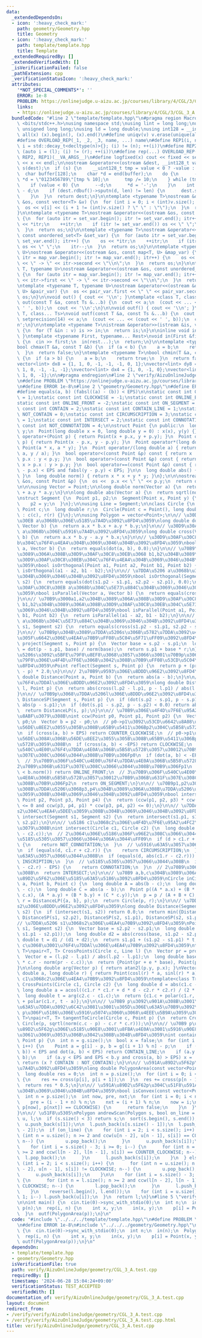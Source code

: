 ```yaml
---
data:
  _extendedDependsOn:
  - icon: ':heavy_check_mark:'
    path: geometry/Geometry.hpp
    title: Geometry
  - icon: ':heavy_check_mark:'
    path: template/template.hpp
    title: Template
  _extendedRequiredBy: []
  _extendedVerifiedWith: []
  _isVerificationFailed: false
  _pathExtension: cpp
  _verificationStatusIcon: ':heavy_check_mark:'
  attributes:
    '*NOT_SPECIAL_COMMENTS*': ''
    ERROR: 1e-8
    PROBLEM: https://onlinejudge.u-aizu.ac.jp/courses/library/4/CGL/3/CGL_3_A
    links:
    - https://onlinejudge.u-aizu.ac.jp/courses/library/4/CGL/3/CGL_3_A
  bundledCode: "#line 2 \"template/template.hpp\"\n#pragma region Macros\n#include\
    \ <bits/stdc++.h>\nusing namespace std;\nusing lint = long long;\nusing ull =\
    \ unsigned long long;\nusing ld = long double;\nusing int128 = __int128_t;\n#define\
    \ all(x) (x).begin(), (x).end()\n#define uniqv(v) v.erase(unique(all(v)), v.end())\n\
    #define OVERLOAD_REP(_1, _2, _3, name, ...) name\n#define REP1(i, n) for (auto\
    \ i = std::decay_t<decltype(n)>{}; (i) != (n); ++(i))\n#define REP2(i, l, r) for\
    \ (auto i = (l); (i) != (r); ++(i))\n#define rep(...) OVERLOAD_REP(__VA_ARGS__,\
    \ REP2, REP1)(__VA_ARGS__)\n#define logfixed(x) cout << fixed << setprecision(10)\
    \ << x << endl;\n\nostream &operator<<(ostream &dest, __int128_t value) {\n  ostream::sentry\
    \ s(dest);\n  if (s) {\n    __uint128_t tmp = value < 0 ? -value : value;\n  \
    \  char buffer[128];\n    char *d = end(buffer);\n    do {\n      --d;\n     \
    \ *d = \"0123456789\"[tmp % 10];\n      tmp /= 10;\n    } while (tmp != 0);\n\
    \    if (value < 0) {\n      --d;\n      *d = '-';\n    }\n    int len = end(buffer)\
    \ - d;\n    if (dest.rdbuf()->sputn(d, len) != len) {\n      dest.setstate(ios_base::badbit);\n\
    \    }\n  }\n  return dest;\n}\n\ntemplate <typename T>\nostream &operator<<(ostream\
    \ &os, const vector<T> &v) {\n  for (int i = 0; i < (int)v.size(); i++) {\n  \
    \  os << v[i] << (i + 1 != (int)v.size() ? \" \" : \"\");\n  }\n  return os;\n\
    }\n\ntemplate <typename T>\nostream &operator<<(ostream &os, const set<T> &set_var)\
    \ {\n  for (auto itr = set_var.begin(); itr != set_var.end(); itr++) {\n    os\
    \ << *itr;\n    ++itr;\n    if (itr != set_var.end()) os << \" \";\n    itr--;\n\
    \  }\n  return os;\n}\n\ntemplate <typename T>\nostream &operator<<(ostream &os,\
    \ const unordered_set<T> &set_var) {\n  for (auto itr = set_var.begin(); itr !=\
    \ set_var.end(); itr++) {\n    os << *itr;\n    ++itr;\n    if (itr != set_var.end())\
    \ os << \" \";\n    itr--;\n  }\n  return os;\n}\n\ntemplate <typename T, typename\
    \ U>\nostream &operator<<(ostream &os, const map<T, U> &map_var) {\n  for (auto\
    \ itr = map_var.begin(); itr != map_var.end(); itr++) {\n    os << itr->first\
    \ << \" -> \" << itr->second << \"\\n\";\n  }\n  return os;\n}\n\ntemplate <typename\
    \ T, typename U>\nostream &operator<<(ostream &os, const unordered_map<T, U> &map_var)\
    \ {\n  for (auto itr = map_var.begin(); itr != map_var.end(); itr++) {\n    os\
    \ << itr->first << \" -> \" << itr->second << \"\\n\";\n  }\n  return os;\n}\n\
    \ntemplate <typename T, typename U>\nostream &operator<<(ostream &os, const pair<T,\
    \ U> &pair_var) {\n  os << pair_var.first << \" \" << pair_var.second;\n  return\
    \ os;\n}\n\nvoid out() { cout << '\\n'; }\ntemplate <class T, class... Ts>\nvoid\
    \ out(const T &a, const Ts &...b) {\n  cout << a;\n  (cout << ... << (cout <<\
    \ ' ', b));\n  cout << '\\n';\n}\n\nvoid outf() { cout << '\\n'; }\ntemplate <class\
    \ T, class... Ts>\nvoid outf(const T &a, const Ts &...b) {\n  cout << fixed <<\
    \ setprecision(14) << a;\n  (cout << ... << (cout << ' ', b));\n  cout << '\\\
    n';\n}\n\ntemplate <typename T>\nistream &operator>>(istream &is, vector<T> &v)\
    \ {\n  for (T &in : v) is >> in;\n  return is;\n}\n\ninline void in(void) { return;\
    \ }\ntemplate <typename First, typename... Rest>\nvoid in(First &first, Rest &...rest)\
    \ {\n  cin >> first;\n  in(rest...);\n  return;\n}\n\ntemplate <typename T>\n\
    bool chmax(T &a, const T &b) {\n  if (a < b) {\n    a = b;\n    return true;\n\
    \  }\n  return false;\n}\ntemplate <typename T>\nbool chmin(T &a, const T &b)\
    \ {\n  if (a > b) {\n    a = b;\n    return true;\n  }\n  return false;\n}\n\n\
    vector<lint> dx8 = {1, 1, 0, -1, -1, -1, 0, 1};\nvector<lint> dy8 = {0, 1, 1,\
    \ 1, 0, -1, -1, -1};\nvector<lint> dx4 = {1, 0, -1, 0};\nvector<lint> dy4 = {0,\
    \ 1, 0, -1};\n\n#pragma endregion\n#line 2 \"verify/AizuOnlineJudge/geometry/CGL_3_A.test.cpp\"\
    \n#define PROBLEM \"https://onlinejudge.u-aizu.ac.jp/courses/library/4/CGL/3/CGL_3_A\"\
    \n#define ERROR 1e-8\n#line 2 \"geometry/Geometry.hpp\"\n#define EPS (1e-10)\n\
    #define equals(a, b) (fabsl((a) - (b)) < EPS)\n\nstatic const int COUNTER_CLOCKWISE\
    \ = 1;\nstatic const int CLOCKWISE = -1;\nstatic const int ONLINE_BACK = 2;\n\
    static const int ONLINE_FRONT = -2;\nstatic const int ON_SEGMENT = 0;\nstatic\
    \ const int CONTAIN = 2;\nstatic const int CONTAIN_LINE = 1;\nstatic const int\
    \ NOT_CONTAIN = 0;\nstatic const int CIRCUMSCRIPTION = 3;\nstatic const int INSCRIPTION\
    \ = 1;\nstatic const int INTERSECT = 2;\nstatic const int CONNOTATION = 0;\nstatic\
    \ const int NOT_CONNOTATION = 4;\n\nstruct Point {\n public:\n  long double x,\
    \ y;\n  Point(long double x = 0, long double y = 0) : x(x), y(y) {}\n\n  Point\
    \ operator+(Point p) { return Point(x + p.x, y + p.y); }\n  Point operator-(Point\
    \ p) { return Point(x - p.x, y - p.y); }\n  Point operator*(long double a) { return\
    \ Point(a * x, a * y); }\n  Point operator/(long double a) { return Point(x /\
    \ a, y / a); }\n  bool operator<(const Point &p) const { return x != p.x ? x <\
    \ p.x : y < p.y; }\n  bool operator>(const Point &p) const { return x != p.x ?\
    \ x > p.x : y > p.y; }\n  bool operator==(const Point &p) const { return fabsl(x\
    \ - p.x) < EPS and fabsl(y - p.y) < EPS; }\n\n  long double abs() { return sqrtl(norm());\
    \ }\n  long double norm() { return x * x + y * y; }\n};\n\n\nostream &operator<<(ostream\
    \ &os, const Point &p) {\n  os <<  p.x << \" \" << p.y;\n  return os;\n}\n\n\n\
    \n\n\nusing Vector = Point;\n\nlong double norm(Vector a) {\n  return a.x * a.x\
    \ + a.y * a.y;\n}\n\nlong double abs(Vector a) {\n  return sqrtl(norm(a));\n}\n\
    \nstruct Segment {\n  Point p1, p2;\n  Segment(Point x, Point y) {\n    p1 = x;\n\
    \    p2 = y;\n  }\n};\n\nusing Line = Segment;\n\nclass Circle {\n public:\n \
    \ Point c;\n  long double r;\n  Circle(Point c = Point(), long double r = 0.0)\
    \ : c(c), r(r) {}\n};\n\nusing Polygon = vector<Point>;\n\n// \u30D9\u30AF\u30C8\
    \u30EB a\u3068b\u306E\u5185\u7A4D\u3092\u8FD4\u3059\nlong double dot(Vector a,\
    \ Vector b) {\n  return a.x * b.x + a.y * b.y;\n}\n\n// \u30D9\u30AF\u30C8\u30EB\
    \ a\u3068b\u306E\u5916\u7A4D\u3092\u8FD4\u3059\nlong double cross(Vector a, Vector\
    \ b) {\n  return a.x * b.y - a.y * b.x;\n}\n\n// \u30D9\u30AF\u30C8\u30EB a\u3068\
    b\u304C\u76F4\u4EA4\u304B\u3069\u3046\u304B\u3092\u8FD4\u3059\nbool isOrthogonal(Vector\
    \ a, Vector b) {\n  return equals(dot(a, b), 0.0);\n}\n\n// \u70B9\u3000a1,a2\u304B\
    \u3089\u306A\u308B\u30D9\u30AF\u30C8\u30EB\u3068 b1,b2\u304B\u3089\u306A\u308B\
    \u30D9\u30AF\u30C8\u30EB\u304C\u76F4\u4EA4\u304B\u3069\u3046\u304B\u3092\u8FD4\
    \u3059\nbool isOrthogonal(Point a1, Point a2, Point b1, Point b2) {\n  return\
    \ isOrthogonal(a1 - a2, b1 - b2);\n}\n\n// \u7DDA\u5206 a\u3068b\u304C\u76F4\u4EA4\
    \u304B\u3069\u3046\u304B\u3092\u8FD4\u3059\nbool isOrthogonal(Segment s1, Segment\
    \ s2) {\n  return equals(dot(s1.p2 - s1.p1, s2.p2 - s2.p1), 0.0);\n}\n\n// \u30D9\
    \u30AF\u30C8\u30EB a\u3068b\u304C\u5E73\u884C\u304B\u3069\u3046\u304B\u3092\u8FD4\
    \u3059\nbool isParallel(Vector a, Vector b) {\n  return equals(cross(a, b), 0.0);\n\
    }\n\n// \u70B9\u3000a1,a2\u304B\u3089\u306A\u308B\u30D9\u30AF\u30C8\u30EB\u3068\
    \ b1,b2\u304B\u3089\u306A\u308B\u30D9\u30AF\u30C8\u30EB\u304C\u5E73\u884C\u304B\
    \u3069\u3046\u304B\u3092\u8FD4\u3059\nbool isParallel(Point a1, Point a2, Point\
    \ b1, Point b2) {\n  return isParallel(a1 - a2, b1 - b2);\n}\n\n// \u7DDA\u5206\
    \ a\u3068b\u304C\u5E73\u884C\u304B\u3069\u3046\u304B\u3092\u8FD4\u3059\nbool isParallel(Segment\
    \ s1, Segment s2) {\n  return equals(cross(s1.p2 - s1.p1, s2.p2 - s2.p1), 0.0);\n\
    }\n\n// \u70B9p\u304B\u3089\u7DDA\u5206s\u306B\u5782\u7DDA\u3092\u4E0B\u308D\u3057\
    \u305F\u6642\u306E\u4EA4\u70B9\uFF08\u5C04\u5F71\uFF09\u3092\u8FD4\u3059\nPoint\
    \ project(Segment s, Point p) {\n  Vector base = s.p2 - s.p1;\n  long double r\
    \ = dot(p - s.p1, base) / norm(base);\n  return s.p1 + base * r;\n}\n\n// \u7DDA\
    \u5206s\u3092\u5BFE\u79F0\u8EF8\u3068\u3057\u3066\u3001\u70B9p\u3068\u7DDA\u5BFE\
    \u79F0\u306E\u4F4D\u7F6E\u306B\u3042\u308B\u70B9\uFF08\u53CD\u5C04\uFF09\u3092\
    \u8FD4\u3059\nPoint reflect(Segment s, Point p) {\n  return p + (project(s, p)\
    \ - p) * 2.0;\n}\n\n// 2\u70B9\u9593\u306E\u8DDD\u96E2\u3092\u8FD4\u3059\nlong\
    \ double Distance(Point a, Point b) {\n  return abs(a - b);\n}\n\n// \u70B9p\u3068\
    \u76F4\u7DDAl\u306E\u8DDD\u96E2\u3092\u8FD4\u3059\nlong double DistanceLP(Line\
    \ l, Point p) {\n  return abs(cross(l.p2 - l.p1, p - l.p1) / abs(l.p2 - l.p1));\n\
    }\n\n// \u70B9p\u3068\u7DDA\u5206l\u306E\u8DDD\u96E2\u3092\u8FD4\u3059\nlong double\
    \ DistanceSP(Segment s, Point p) {\n  if (dot(s.p2 - s.p1, p - s.p1) < 0.0) return\
    \ abs(p - s.p1);\n  if (dot(s.p1 - s.p2, p - s.p2) < 0.0) return abs(p - s.p2);\n\
    \  return DistanceLP(s, p);\n}\n\n// \u70B9\u306E\u4F4D\u7F6E\u95A2\u4FC2\u3092\
    \u8ABF\u3079\u308B\nint ccw(Point p0, Point p1, Point p2) {\n  Vector a = p1 -\
    \ p0;\n  Vector b = p2 - p0;\n  // p0->p1\u3092\u53CD\u6642\u8A08\u56DE\u308A\u306B\
    \u56DE\u8EE2\u3055\u305B\u308B\u65B9\u5411\u306Bp2\u304C\u5B58\u5728\u3059\u308B\
    \n  if (cross(a, b) > EPS) return COUNTER_CLOCKWISE;\n  // p0->p1\u3092\u6642\u8A08\
    \u56DE\u308A\u306B\u56DE\u8EE2\u3055\u305B\u308B\u65B9\u5411\u306Bp2\u304C\u5B58\
    \u5728\u3059\u308B\n  if (cross(a, b) < -EPS) return CLOCKWISE;\n  // 3\u70B9\u306F\
    \u540C\u4E00\u76F4\u7DDA\u4E0A\u306B\u5B58\u5728\u3057\u30012\u70B9\u306B\u631F\
    \u307E\u308C\u3066\u3044\u308B\u70B9\u306Fp0\n  if (dot(a, b) < -EPS) return ONLINE_BACK;\n\
    \  // 3\u70B9\u306F\u540C\u4E00\u76F4\u7DDA\u4E0A\u306B\u5B58\u5728\u3057\u3001\
    2\u70B9\u306B\u631F\u307E\u308C\u3066\u3044\u308B\u70B9\u306Fp1\n  if (a.norm()\
    \ < b.norm()) return ONLINE_FRONT;\n  // 3\u70B9\u306F\u540C\u4E00\u76F4\u7DDA\
    \u4E0A\u306B\u5B58\u5728\u3057\u30012\u70B9\u306B\u631F\u307E\u308C\u3066\u3044\
    \u308B\u70B9\u306Fp2\n  return ON_SEGMENT;\n}\n\n// \u70B9p1,p2\u304B\u3089\u306A\
    \u308B\u7DDA\u5206\u3068p3,p4\u304B\u3089\u306A\u308B\u7DDA\u5206\u304C\u4EA4\u5DEE\
    \u3059\u308B\u304B\u3069\u3046\u304B\u3092\u8FD4\u3059\nbool intersect(Point p1,\
    \ Point p2, Point p3, Point p4) {\n  return (ccw(p1, p2, p3) * ccw(p1, p2, p4)\
    \ <= 0 and ccw(p3, p4, p1) * ccw(p3, p4, p2) <= 0);\n}\n\n// \u7DDA\u5206 s1\u3068\
    s2\u304C\u4EA4\u5DEE\u3059\u308B\u304B\u3069\u3046\u304B\u3092\u8FD4\u3059\nbool\
    \ intersect(Segment s1, Segment s2) {\n  return intersect(s1.p1, s1.p2, s2.p1,\
    \ s2.p2);\n}\n\n// \u5186 c1\u3068c2\u306E\u4F4D\u7F6E\u95A2\u4FC2\u3092\u8ABF\
    \u3079\u308B\nint intersect(Circle c1, Circle c2) {\n  long double d = abs((c1.c\
    \ - c2.c));\n  // 2\u3064\u306E\u5186\u306F\u96E2\u308C\u3066\u3044\u308B\uFF08\
    \u5185\u5305\u3057\u3066\u3044\u306A\u3044\uFF09\n  if (d > c1.r + c2.r + EPS)\
    \ {\n    return NOT_CONNOTATION;\n  }\n  // \u5916\u63A5\u3057\u3066\u3044\u308B\
    \n  if (equals(d, c1.r + c2.r)) {\n    return CIRCUMSCRIPTION;\n  }\n  // \u5185\
    \u63A5\u3057\u3066\u3044\u308B\n  if (equals(d, abs(c1.r - c2.r))) {\n    return\
    \ INSCRIPTION;\n  }\n  // \u5185\u5305\u3057\u3066\u3044\u308B\n  if (d < abs(c1.r\
    \ - c2.r) - EPS) {\n    return CONNOTATION;\n  }\n  // 2\u70B9\u3067\u4EA4\u308F\
    \u308B\n  return INTERSECT;\n}\n\n// \u70B9 a,b,c\u304B\u3089\u306A\u308B\u4E09\
    \u89D2\u5F62\u306E\u5185\u63A5\u5186\u3092\u8FD4\u3059\nCircle inCircle(Point\
    \ a, Point b, Point c) {\n  long double A = abs(b - c);\n  long double B = abs(a\
    \ - c);\n  long double C = abs(a - b);\n  Point p((A * a.x) + (B * b.x) + (C *\
    \ c.x), (A * a.y) + (B * b.y) + (C * c.y));\n  p = p / (A + B + C);\n  long double\
    \ r = DistanceLP({a, b}, p);\n  return Circle(p, r);\n}\n\n// \u7DDA\u5206 s1\u3068\
    s2\u306E\u8DDD\u96E2\u3092\u8FD4\u3059\nlong double Distance(Segment s1, Segment\
    \ s2) {\n  if (intersect(s1, s2)) return 0.0;\n  return min({DistanceSP(s1, s2.p1),\
    \ DistanceSP(s1, s2.p2), DistanceSP(s2, s1.p1), DistanceSP(s2, s1.p2)});\n}\n\n\
    // \u7DDA\u5206 s1\u3068s2\u306E\u4EA4\u70B9\u3092\u8FD4\u3059\nPoint CrossPoint(Segment\
    \ s1, Segment s2) {\n  Vector base = s2.p2 - s2.p1;\n  long double d1 = abs(cross(base,\
    \ s1.p1 - s2.p1));\n  long double d2 = abs(cross(base, s1.p2 - s2.p1));\n  long\
    \ double t = d1 / (d1 + d2);\n  return s1.p1 + (s1.p2 - s1.p1) * t;\n}\n\n// \u5186\
    \ c\u3068\u3001\u76F4\u7DDAl\u306E\u4EA4\u70B9\u3092\u8FD4\u3059\ntemplate<class\
    \ T>\npair<T, T> CrossPoints(Circle c, Line l) {\n  Vector pr = project(l, c.c);\n\
    \  Vector e = (l.p2 - l.p1) / abs(l.p2 - l.p1);\n  long double base = sqrtl(c.r\
    \ * c.r - norm(pr - c.c));\n  return {Point(pr + e * base), Point(pr - e * base)};\n\
    }\n\nlong double arg(Vector p) { return atan2l(p.y, p.x); }\nVector polar(long\
    \ double a, long double r) { return Point(cosl(r) * a, sinl(r) * a); }\n\n// \u5186\
    \ c1\u3068c2\u306E\u4EA4\u70B9\u3092\u8FD4\u3059\ntemplate<class T>\npair<T, T>\
    \ CrossPoints(Circle c1, Circle c2) {\n  long double d = abs(c1.c - c2.c);\n \
    \ long double a = acosl((c1.r * c1.r + d * d - c2.r * c2.r) / (2 * c1.r * d));\n\
    \  long double t = arg(c2.c - c1.c);\n  return {c1.c + polar(c1.r, t + a), c1.c\
    \ + polar(c1.r, t - a)};\n}\n\n// \u70B9 p\u3092\u901A\u308B\u3001\u5186c\u306E\
    \u63A5\u7DDA\u3092\u6C42\u3081\u3001\u305D\u306E\u63A5\u70B9\u3092\u8FD4\u3059\
    \ p\u306F\u5186\u306E\u5916\u5074\u3060\u3068\u4EEE\u5B9A\u3059\u308B\ntemplate<class\
    \ T>\npair<T, T> tangentToCircle(Circle c, Point p) {\n  return CrossPoints<Point>(c,\
    \ Circle(p, sqrtl(norm(c.c - p) - c.r * c.r)));\n}\n\n// \u70B9 p\u304C\u3001\u591A\
    \u89D2\u5F62g\u306E\u5185\u90E8\u3001\u8FBA\u4E0A\u3001\u5916\u90E8\u306E\u3046\
    \u3061\u3069\u3053\u306B\u3042\u308B\u304B\u8FD4\u3059\nint contains(Polygon g,\
    \ Point p) {\n  int n = g.size();\n  bool x = false;\n  for (int i = 0; i < n;\
    \ i++) {\n    Point a = g[i] - p, b = g[(i + 1) % n] - p;\n    if (abs(cross(a,\
    \ b)) < EPS and dot(a, b) < EPS) return CONTAIN_LINE;\n    if (a.y > b.y) swap(a,\
    \ b);\n    if (a.y < EPS and EPS < b.y and cross(a, b) > EPS) x = !x;\n  }\n \
    \ return (x ? CONTAIN : NOT_CONTAIN);\n}\n\n// \u591A\u89D2\u5F62p\u306E\u9762\
    \u7A4D\u3092\u8FD4\u3059\nlong double PolygonArea(const vector<Point> &p) {\n\
    \  long double res = 0;\n  int n = p.size();\n  for (int i = 0; i < n - 1; i++)\
    \ {\n    res += cross(p[i], p[i + 1]);\n  }\n  res += cross(p[n - 1], p[0]);\n\
    \  return res * 0.5;\n}\n\n// \u591A\u89D2\u5F62p\u304C\u51F8\u591A\u89D2\u5F62\
    \u304B\u3069\u3046\u304B\u8FD4\u3059\nbool isConvex(const vector<Point> &p) {\n\
    \  int n = p.size();\n  int now, pre, nxt;\n  for (int i = 0; i < n; i++) {\n\
    \    pre = (i - 1 + n) % n;\n    nxt = (i + 1) % n;\n    now = i;\n    if (ccw(p[pre],\
    \ p[now], p[nxt]) == CLOCKWISE) {\n      return false;\n    }\n  }\n  return true;\n\
    }\n\n// \u51F8\u5305\nPolygon andrewScan(Polygon s, bool on_line = 0) {\n  Polygon\
    \ u, l;\n  if (s.size() < 3) return s;\n  sort(s.begin(), s.end());\n\n  u.push_back(s[0]);\n\
    \  u.push_back(s[1]);\n\n  l.push_back(s[s.size() - 1]);\n  l.push_back(s[s.size()\
    \ - 2]);\n  if (on_line) {\n    for (int i = 2; i < s.size(); i++) {\n      for\
    \ (int n = u.size(); n >= 2 and ccw(u[n - 2], u[n - 1], s[i]) == COUNTER_CLOCKWISE;\
    \ n--) {\n        u.pop_back();\n      }\n      u.push_back(s[i]);\n    }\n\n\
    \    for (int i = s.size() - 3; i >= 0; i--) {\n      for (int n = l.size(); n\
    \ >= 2 and ccw(l[n - 2], l[n - 1], s[i]) == COUNTER_CLOCKWISE; n--) {\n      \
    \  l.pop_back();\n      }\n      l.push_back(s[i]);\n    }\n  } else {\n    for\
    \ (int i = 2; i < s.size(); i++) {\n      for (int n = u.size(); n >= 2 and ccw(u[n\
    \ - 2], u[n - 1], s[i]) != CLOCKWISE; n--) {\n        u.pop_back();\n      }\n\
    \      u.push_back(s[i]);\n    }\n\n    for (int i = s.size() - 3; i >= 0; i--)\
    \ {\n      for (int n = l.size(); n >= 2 and ccw(l[n - 2], l[n - 1], s[i]) !=\
    \ CLOCKWISE; n--) {\n        l.pop_back();\n      }\n      l.push_back(s[i]);\n\
    \    }\n    reverse(l.begin(), l.end());\n    for (int i = u.size() - 2; i >=\
    \ 1; i--) l.push_back(u[i]);\n  }\n  return l;\n}\n#line 5 \"verify/AizuOnlineJudge/geometry/CGL_3_A.test.cpp\"\
    \n\nint main() {\n  cin.tie(0)->sync_with_stdio(0);\n  int n;\n  in(n);\n  Polygon\
    \ p(n);\n  rep(i, n) {\n    int x, y;\n    in(x, y);\n    p[i] = Point(x, y);\n\
    \  }\n  outf(PolygonArea(p));\n}\n"
  code: "#include \"../../../template/template.hpp\"\n#define PROBLEM \"https://onlinejudge.u-aizu.ac.jp/courses/library/4/CGL/3/CGL_3_A\"\
    \n#define ERROR 1e-8\n#include \"../../../geometry/Geometry.hpp\"\n\nint main()\
    \ {\n  cin.tie(0)->sync_with_stdio(0);\n  int n;\n  in(n);\n  Polygon p(n);\n\
    \  rep(i, n) {\n    int x, y;\n    in(x, y);\n    p[i] = Point(x, y);\n  }\n \
    \ outf(PolygonArea(p));\n}\n"
  dependsOn:
  - template/template.hpp
  - geometry/Geometry.hpp
  isVerificationFile: true
  path: verify/AizuOnlineJudge/geometry/CGL_3_A.test.cpp
  requiredBy: []
  timestamp: '2024-06-28 15:04:24+09:00'
  verificationStatus: TEST_ACCEPTED
  verifiedWith: []
documentation_of: verify/AizuOnlineJudge/geometry/CGL_3_A.test.cpp
layout: document
redirect_from:
- /verify/verify/AizuOnlineJudge/geometry/CGL_3_A.test.cpp
- /verify/verify/AizuOnlineJudge/geometry/CGL_3_A.test.cpp.html
title: verify/AizuOnlineJudge/geometry/CGL_3_A.test.cpp
---
```

